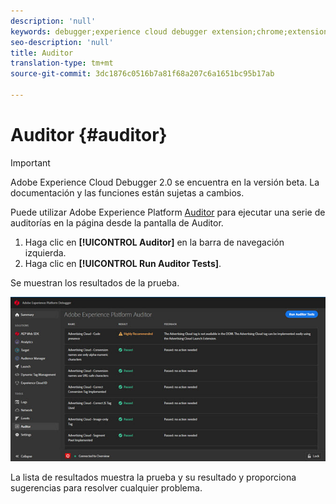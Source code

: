 ```yaml
---
description: 'null'
keywords: debugger;experience cloud debugger extension;chrome;extension;auditor;dtm;target
seo-description: 'null'
title: Auditor
translation-type: tm+mt
source-git-commit: 3dc1876c0516b7a81f68a207c6a1651bc95b17ab

---
```



# Auditor {#auditor}

>[!IMPORTANT]
>
>Adobe Experience Cloud Debugger 2.0 se encuentra en la versión beta. La documentación y las funciones están sujetas a cambios.

Puede utilizar Adobe Experience Platform [Auditor](https://docs.adobe.com/content/help/es-ES/auditor/using/overview.html) para ejecutar una serie de auditorías en la página desde la pantalla de Auditor.

1. Haga clic en **[!UICONTROL Auditor]** en la barra de navegación izquierda.
1. Haga clic en **[!UICONTROL Run Auditor Tests]**.

Se muestran los resultados de la prueba.

![](assets/auditor-results.jpg)

La lista de resultados muestra la prueba y su resultado y proporciona sugerencias para resolver cualquier problema.